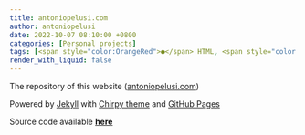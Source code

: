 ```yaml
---
title: antoniopelusi.com
author: antoniopelusi
date: 2022-10-07 08:10:00 +0800
categories: [Personal projects]
tags: [<span style="color:OrangeRed">●</span> HTML, <span style="color:darkRed">●</span> ruby, <span style="color:darkSlateBlue">●</span> CSS]
render_with_liquid: false
---
```


The repository of this website ([antoniopelusi.com](https://www.antoniopelusi.com/))

Powered by [Jekyll](https://jekyllrb.com/) with [Chirpy theme](https://github.com/cotes2020/jekyll-theme-chirpy/) and [GitHub Pages](https://pages.github.com/)

Source code available [**here**](https://github.com/antoniopelusi/antoniopelusi.com)

